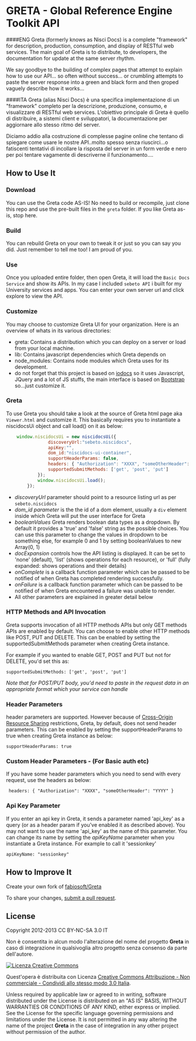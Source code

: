 GRETA - Global Reference Engine Toolkit API
==========

####ENG
Greta (formerly knows as Nisci Docs) is a complete "framework" for description, production, consumption, and display of RESTful web services. The main goal of Greta is to distribute, to developers, the documentation for update at the same server rhythm.

We say goodbye to the building of complex pages that attempt to explain how to use our API… so often without success... or crumbling attempts to paste the server response into a green and black form and then groped vaguely describe how it works…

####ITA
Greta (alias Nisci Docs) è una specifica implementazione di un "framework" completo per la descrizione, produzione, consumo, e visualizzare di RESTful web services. L'obiettivo principale di Greta è quello di distribuire, a sistemi client e sviluppatori, la documentazione per aggiornare allo stesso ritmo del server.

Diciamo addio alla costruzione di complesse pagine online che tentano di spiegare come usare le nostre API..molto spesso senza riuscirci...o fatiscenti tentativi di incollare la risposta del server in un form verde e nero per poi tentare vagamente di descriverne il funzionamento.... 

How to Use It
-------------

### Download
You can use the Greta code AS-IS!  No need to build or recompile, just clone this repo and use the pre-built files in the `greta` folder.  If you like Greta as-is, stop here.

### Build
You can rebuild Greta on your own to tweak it or just so you can say you did. Just remember to tell me too! I am proud of you.

### Use
Once you uploaded entire folder, then open Greta, it will load the `Basic Docs Service` and show its APIs. In my case I included `sebeto API` i built for my University services and apps.
You can enter your own server url and click explore to view the API.

### Customize
You may choose to customize Greta UI for your organization. Here is an overview of whats in its various directories:

-    greta: Contains a distribution which you can deploy on a server or load from your local machine.
-    lib: Contains javascript dependencies which Greta depends on
-    node_modules: Contains node modules which Greta uses for its development.
-    do not forget that this project is based on [iodocs](https://github.com/mashery/iodocs) so it uses Javascript, JQuery and a lot of JS stuffs, the main interface is based on [Bootstrap](https://github.com/twitter/bootstrap) so…just customize it.

### Greta
To use Greta you should take a look at the source of Greta html page aka `Viewer.html` and customize it. This basically requires you to instantiate a niscidocsUi object and call load() on it as below:

```javascript
    window.niscidocsUi = new niscidocsUi({
				discoveryUrl:"sebeto.niscidocs",
                apiKey:"",
                dom_id:"niscidocs-ui-container",
                supportHeaderParams: false,
                headers: { "Authorization": "XXXX", "someOtherHeader": "YYYY" },
                supportedSubmitMethods: ['get', 'post', 'put']
            });
            window.niscidocsUi.load();
        });
```

* *discoveryUrl* parameter should point to a resource listing url as per `sebeto.niscidocs`
* *dom_id parameter* is the the id of a dom element, usually a `div` element inside which Greta will put the user interface for Greta
* *booleanValues* Greta renders boolean data types as a dropdown. By default it provides a 'true' and 'false' string as the possible choices. You can use this parameter to change the values in dropdown to be something else, for example 0 and 1 by setting booleanValues to new Array(0, 1)
* *docExpansion* controls how the API listing is displayed. It can be set to 'none' (default), 'list' (shows operations for each resource), or 'full' (fully expanded: shows operations and their details)
* *onComplete* is a callback function parameter which can be passed to be notified of when Greta has completed rendering successfully.
* *onFailure* is a callback function parameter which can be passed to be notified of when Greta encountered a failure was unable to render.
* All other parameters are explained in greater detail below


### HTTP Methods and API Invocation
Greta supports invocation of all HTTP methods APIs but only GET methods APIs are enabled by default. You can choose to enable other HTTP methods like POST, PUT and DELETE. This can be enabled by setting the supportedSubmitMethods parameter when creating Greta instance.

For example if you wanted to enable GET, POST and PUT but not for DELETE, you'd set this as:

    supportedSubmitMethods: ['get', 'post', 'put']

_Note that for POST/PUT body, you'd need to paste in the request data in an appropriate format which your service can handle_

### Header Parameters
header parameters are supported. However because of [Cross-Origin Resource Sharing](http://www.w3.org/TR/cors/) restrictions, Greta, by default, does not send header parameters. This can be enabled by setting the supportHeaderParams to true when creating Greta instance as below:

    supportHeaderParams: true

### Custom Header Parameters - (For Basic auth etc)
If you have some header parameters which you need to send with every request, use the headers as below:

     headers: { "Authorization": "XXXX", "someOtherHeader": "YYYY" }

### Api Key Parameter
If you enter an api key in Greta, it sends a parameter named 'api\_key' as a query (or as a header param if you've enabled it as described above). You may not want to use the name 'api\_key' as the name of this parameter. You can change its name by setting the _apiKeyName_ parameter when you instantiate a Greta instance. For example to call it 'sessionkey'

    apiKeyName: "sessionkey"

How to Improve It
-----------------

Create your own fork of [fabiosoft/Greta](https://github.com/fabiosoft/Greta)

To share your changes, [submit a pull request](https://github.com/fabiosoft/Greta/pull/new/master).

License
-------

Copyright 2012-2013 CC BY-NC-SA 3.0 IT 

Non è consentita in alcun modo l'alterazione del nome del progetto __Greta__ in caso di integrazione in qualsivoglia altro progetto senza consenso da parte dell'autore.

[![Licenza Creative Commons](http://i.creativecommons.org/l/by-nc-sa/3.0/it/88x31.png)](http://creativecommons.org/licenses/by-nc-sa/3.0/it/)

Quest'opera è distribuita con Licenza [Creative Commons Attribuzione - Non commerciale - Condividi allo stesso modo 3.0 Italia](http://creativecommons.org/licenses/by-nc-sa/3.0/it/).

Unless required by applicable law or agreed to in writing, software
distributed under the License is distributed on an "AS IS" BASIS,
WITHOUT WARRANTIES OR CONDITIONS OF ANY KIND, either express or implied.
See the License for the specific language governing permissions and
limitations under the License.
It is not permitted in any way altering the name of the project __Greta__ in the case of integration in any other project without permission of the author.
